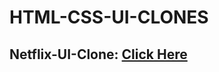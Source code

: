 # HTML-CSS-UI-CLONES

## Netflix-UI-Clone: [Click Here](https://sdhiman-ui-netfli-x-c-l-o-n-e.netlify.app/)
